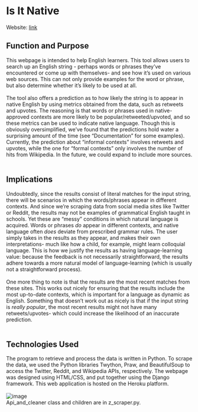 # Is It Native
Website: [link](https://is-it-native.herokuapp.com/robin/)
## Function and Purpose
This webpage is intended to help English learners. This tool allows users to search up an English string - perhaps words or phrases they’ve encountered or come up with themselves- and see how it’s used on various web sources. This can not only provide examples for the word or phrase, but also determine whether it’s likely to be used at all. 
            <br><br>
            The tool also offers a prediction as to how likely the string is to appear in native English by using metrics obtained from the data, such as retweets and upvotes. The reasoning is that words or phrases used in native-approved contexts are more likely to be popular/retweeted/upvoted, and so these metrics can be used to indicate native language. Though this is obviously oversimplified, we’ve found that the predictions hold water a surprising amount of the time (see “Documentation” for some examples). Currently, the prediction about “informal contexts” involves retweets and upvotes, while the one for “formal contexts” only involves the number of hits from Wikipedia. In the future, we could expand to include more sources.<br><br>
## Implications
Undoubtedly, since the results consist of literal matches for the input string, there will be scenarios in which the words/phrases appear in different contexts. And since we’re scraping data from social media sites like Twitter or Reddit, the results may not be examples of grammatical English taught in schools. Yet these are “messy” conditions in which natural language is acquired. Words or phrases <em>do</em> appear in different contexts, and native language often <em>does</em> deviate from prescribed grammar rules. The user simply takes in the results as they appear, and makes their own interpretations- much like how a child, for example, might learn colloquial language. This is how we justify the results as having language-learning value: because the feedback is not necessarily straightforward, the results adhere towards a more natural model of language-learning (which is usually not a straightforward process).
            <br><br>
            One more thing to note is that the results are the most recent matches from these sites. This works out nicely for ensuring that the results include the most up-to-date contexts, which is important for a language as dynamic as English. Something that doesn’t work out as nicely is that if the input string is <em>really popular</em>, the most recent results might not have many retweets/upvotes- which could increase the likelihood of an inaccurate prediction. 
            <br><br>
## Technologies Used
The program to retrieve and process the data is written in Python. To scrape the data, we used the Python libraries Twython, Praw, and BeautifulSoup to access the Twitter, Reddit, and Wikipedia APIs, respectively. The webpage was designed using HTML/CSS, and put together using the Django framework. This web application is hosted on the Heroku platform.
            <br><br>
![image](https://user-images.githubusercontent.com/6019805/87228784-488d9c80-c358-11ea-8321-6068a492527b.png)
<br/>Api_and_cleaner class and children are in z_scraper.py.

